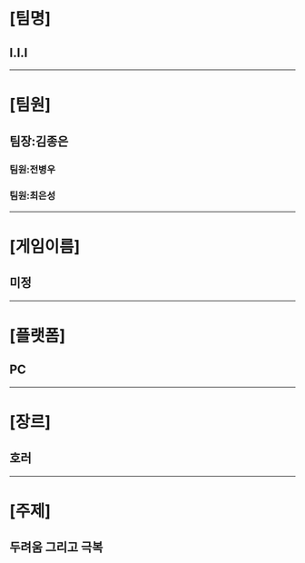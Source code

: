 # [팀명]
## I.I.I
---
# [팀원]
## 팀장:김종은
### 팀원:전병우
### 팀원:최은성
---
# [게임이름]
## 미정
---
# [플랫폼]
## PC
---
# [장르]
## 호러
---
# [주제]
## 두려움 그리고 극복
